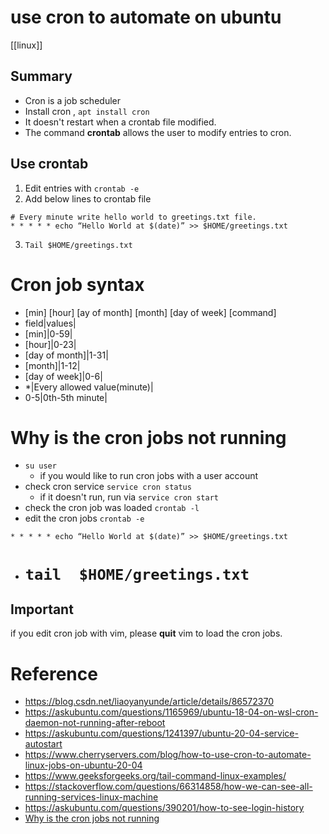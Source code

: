 # use cron to automate on ubuntu
[[linux]]

## Summary
- Cron is a job scheduler
- Install cron , `apt install cron`
- It doesn't restart when a crontab file modified.
- The command **crontab** allows the user to modify entries to cron.

## Use crontab
1. Edit entries with `crontab -e`
2. Add below lines to crontab file
```
# Every minute write hello world to greetings.txt file.
* * * * * echo “Hello World at $(date)” >> $HOME/greetings.txt
```
3. `Tail $HOME/greetings.txt`

# Cron job syntax
- [min] [hour] [ay of month] [month] [day of week] [command]
- field|values|
- [min]|0-59|
- [hour]|0-23|
- [day of month]|1-31|
- [month]|1-12|
- [day of week]|0-6|
- *|Every allowed value(minute)|
- 0-5|0th-5th minute|

# Why is the cron jobs not running
- `su user`
    - if you would like to run cron jobs with a user account
- check cron service `service cron status`
    - if it doesn't run, run via `service cron start`
- check the cron job was loaded `crontab -l`
- edit the cron jobs `crontab -e`
```
* * * * * echo “Hello World at $(date)” >> $HOME/greetings.txt
```
- # `tail  $HOME/greetings.txt`

## Important 
if you edit cron job with vim, please **quit** vim to load the cron jobs.

# Reference
- https://blog.csdn.net/liaoyanyunde/article/details/86572370
- https://askubuntu.com/questions/1165969/ubuntu-18-04-on-wsl-cron-daemon-not-running-after-reboot
- https://askubuntu.com/questions/1241397/ubuntu-20-04-service-autostart
- https://www.cherryservers.com/blog/how-to-use-cron-to-automate-linux-jobs-on-ubuntu-20-04
- https://www.geeksforgeeks.org/tail-command-linux-examples/
- https://stackoverflow.com/questions/66314858/how-we-can-see-all-running-services-linux-machine
- https://askubuntu.com/questions/390201/how-to-see-login-history
- [Why is the cron jobs not running](https://blog.51cto.com/u_15615469/5256396)

